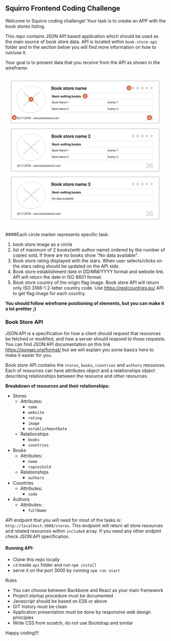 ## Squirro Frontend Coding Challenge

Welcome to Squirro coding challenge! Your task is to create an APP with the book stores listing. 

This repo contains JSON:API based application which should be used as the main source of book store data. API is located within `book-store-api` folder and in the section below you will find more information on how to run/use it.

Your goal is to present data that you receive from the API as shown in the wireframe:

![Screenshot](wireframe.png)



####Each circle marker represents specific task:
1. book store image as a circle
2. list of maximum of 2 books(with author name) ordered by the number of copies sold. If there are no books show "No data available".
3. Book store rating displayed with the stars. When user selects/clicks on the stars rating should be updated on the API side.
4. Book store establishment date in DD/MM/YYYY format and website link. API will return the date in ISO 8601 format.
5. Book store country of the origin flag image. Book store API will return only ISO 3166-1 2-letter country code. Use https://restcountries.eu/ API to get flag image for each country. 

**You should follow wireframe positioning of elements, but you can make it a lot prettier ;)**

### Book Store API

JSON:API is a specification for how a client should request that resources be fetched or modified, and how a server should respond to those requests.
You can find JSON:API documentation on this link https://jsonapi.org/format/ but we will explain you some basics here to make it easier for you. 

Book store API contains the `stores`, `books`, `countries` and `authors` resources. Each of resources can have attributes object and a relationships object describing relationships between the resource and other resources.

**Breakdown of resources and their relationships:** 

- Stores
    - Attributes:
        - `name`
        - `website`
        - `rating`
        - `image`
        - `establishmentDate`
    - Relationships
        - `books`
        - `countries`
- Books
    - Attributes:
        - `name`
        - `copiesSold`
    - Relationships
        - `authors`
- Countries
    - Attributes:
        - `code`
- Authors
    - Attributes:
        - `fullName`
        
API endpoint that you will need for most of the tasks is: `http://localhost:3000/stores`. This endpoint will return all store resources and related resources within `included` array.
If you need any other endpint check JSON:API specification. 

#### Running API:
- Clone this repo locally
- `cd` inside `api` folder and run `npm install`
- serve it on the port 3000 by running `npm run start`


Rules
- You can choose between Backbone and React as your main framework
- Project startup procedure must be documented
- Javascript should be based on ES6 or above
- GIT history must be clean
- Application presentation must be done by responsive web design principles
- Write CSS from scratch, do not use Bootstrap and similar

Happy coding!!!

                





